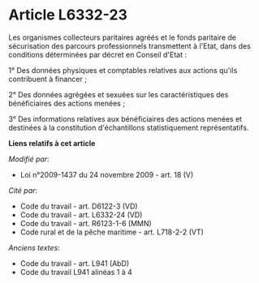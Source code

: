 # Article L6332-23

Les organismes collecteurs paritaires agréés et le   fonds paritaire de sécurisation des parcours professionnels transmettent
à l'Etat, dans des conditions déterminées par décret en Conseil d'Etat : 

1° Des données physiques et comptables relatives aux actions qu'ils contribuent à financer ; 

2° Des données agrégées et sexuées sur les caractéristiques des bénéficiaires des actions menées ; 

3° Des informations relatives aux bénéficiaires des actions menées et destinées à la constitution d'échantillons
statistiquement représentatifs.

**Liens relatifs à cet article**

_Modifié par_:

  - Loi n°2009-1437 du 24 novembre 2009 - art. 18 (V)

_Cité par_:

  - Code du travail - art. D6122-3 (VD)
  - Code du travail - art. L6332-24 (VD)
  - Code du travail - art. R6123-1-6 (MMN)
  - Code rural et de la pêche maritime - art. L718-2-2 (VT)

_Anciens textes_:

  - Code du travail - art. L941 (AbD)
  - Code du travail L941 alinéas 1 à 4
